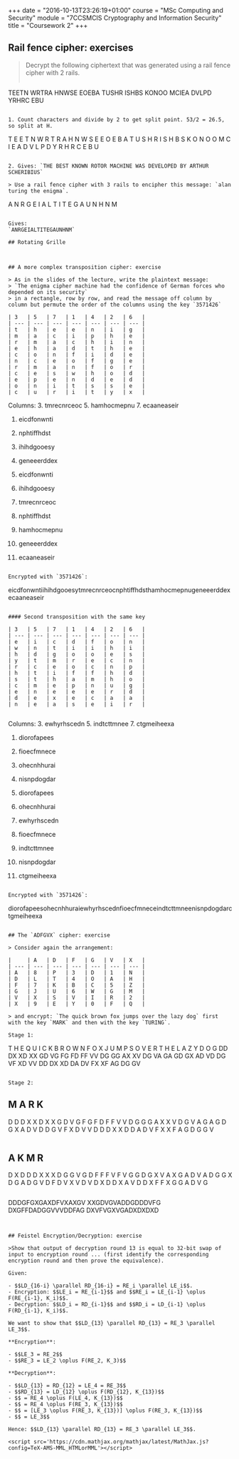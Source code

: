 +++
date = "2016-10-13T23:26:19+01:00"
course = "MSc Computing and Security"
module = "7CCSMCIS Cryptography and Information Security"
title = "Coursework 2"
+++

## Rail fence cipher: exercises

> Decrypt the following ciphertext that was generated using a rail fence cipher with 2 rails.
> ```
TEETN WRTRA HNWSE EOEBA TUSHR ISHBS KONOO MCIEA DVLPD YRHRC EBU
```

1. Count characters and divide by 2 to get split point. 53/2 = 26.5, so split at H.
```
T E E T N W R T R A H N W S E E O E B A T U S H R I S
 H B S K O N O O M C I E A D V L P D Y R H R C E B U
```

2. Gives: `THE BEST KNOWN ROTOR MACHINE WAS DEVELOPED BY ARTHUR SCHERIBIUS`

> Use a rail fence cipher with 3 rails to encipher this message: `alan turing the enigma`.

```
A  N  R  G  E  I  A
 L  T  I  T  E  G
  A  U  N  H  N  M
```

Gives:
`ANRGEIALTITEGAUNHNM`

## Rotating Grille



## A more complex transposition cipher: exercise

> As in the slides of the lecture, write the plaintext message:
> `The enigma cipher machine had the confidence of German forces who depended on its security`
> in a rectangle, row by row, and read the message off column by column but permute the order of the columns using the key `3571426`

| 3   | 5   | 7   | 1   | 4   | 2   | 6   |
| --- | --- | --- | --- | --- | --- | --- |
| t   | h   | e   | e   | n   | i   | g   |
| m   | a   | c   | i   | p   | h   | e   |
| r   | m   | a   | c   | h   | i   | n   |
| e   | h   | a   | d   | t   | h   | e   |
| c   | o   | n   | f   | i   | d   | e   |
| n   | c   | e   | o   | f   | g   | e   |
| r   | m   | a   | n   | f   | o   | r   |
| c   | e   | s   | w   | h   | o   | d   |
| e   | p   | e   | n   | d   | e   | d   |
| o   | n   | i   | t   | s   | s   | e   |
| c   | u   | r   | i   | t   | y   | x   |

```
Columns:
3. tmrecnrceoc
5. hamhocmepnu
7. ecaaneaseir
1. eicdfonwnti
4. nphtiffhdst
2. ihihdgooesy
6. geneeerddex

1. eicdfonwnti
2. ihihdgooesy
3. tmrecnrceoc
4. nphtiffhdst
5. hamhocmepnu
6. geneeerddex
7. ecaaneaseir
```

Encrypted with `3571426`:

```
eicdfonwntiihihdgooesytmrecnrceocnphtiffhdsthamhocmepnugeneeerddexecaaneaseir
```

#### Second transposition with the same key

| 3   | 5   | 7   | 1   | 4   | 2   | 6   |
| --- | --- | --- | --- | --- | --- | --- |
| e   | i   | c   | d   | f   | o   | n   |
| w   | n   | t   | i   | i   | h   | i   |
| h   | d   | g   | o   | o   | e   | s   |
| y   | t   | m   | r   | e   | c   | n   |
| r   | c   | e   | o   | c   | n   | p   |
| h   | t   | i   | f   | f   | h   | d   |
| s   | t   | h   | a   | m   | h   | o   |
| c   | m   | e   | p   | n   | u   | g   |
| e   | n   | e   | e   | e   | r   | d   |
| d   | e   | x   | e   | c   | a   | a   |
| n   | e   | a   | s   | e   | i   | r   |


```
Columns:
3. ewhyrhscedn
5. indtcttmnee
7. ctgmeiheexa
1. diorofapees
4. fioecfmnece
2. ohecnhhurai
6. nisnpdogdar

1. diorofapees
2. ohecnhhurai
3. ewhyrhscedn
4. fioecfmnece
5. indtcttmnee
6. nisnpdogdar
7. ctgmeiheexa
```

Encrypted with `3571426`:

```
diorofapeesohecnhhuraiewhyrhscednfioecfmneceindtcttmneenisnpdogdarctgmeiheexa
```

## The `ADFGVX` cipher: exercise

> Consider again the arrangement:

|     | A   | D   | F   | G   | V   | X   |
| --- | --- | --- | --- | --- | --- | --- |
| A   | 8   | P   | 3   | D   | 1   | N   |
| D   | L   | T   | 4   | O   | A   | H   |
| F   | 7   | K   | B   | C   | 5   | Z   |
| G   | J   | U   | 6   | W   | G   | M   |
| V   | X   | S   | V   | I   | R   | 2   |
| X   | 9   | E   | Y   | 0   | F   | Q   |

> and encrypt: `The quick brown fox jumps over the lazy dog` first with the key `MARK` and then with the key `TURING`.

Stage 1:

```
T  H  E  Q  U  I  C  K  B  R  O  W  N  F  O  X  J  U  M  P  S  O  V  E  R  T  H  E  L  A  Z  Y  D  O  G
DD DX XD XX GD VG FG FD FF VV DG GG AX XV DG VA GA GD GX AD VD DG VF XD VV DD DX XD DA DV FX XF AG DG GV
```

Stage 2:

```
M A R K
-------
D D D X
X D X X
G D V G
F G F D
F F V V
D G G G
A X X V
D G V A
G A G D
G X A D
V D D G
V F X D
V V D D
D X X D
D A D V
F X X F
A G D G
G V
```

```
A K M R
-------
D X D D
D X X X
D G G V
G D F F
F V F V
G G D G
X V A X
G A D V
A D G G
X D G A
D G V D
F D V X
V D V D
X D D X
A V D D
X F F X
G G A D
V   G
```

```
DDDGFGXGAXDFVXAXGV XXGDVGVADDGDDDVFG DXGFFDADGGVVVDDFAG DXVFVGXVGADXDXDXD
```


## Feistel Encryption/Decryption: exercise

>Show that output of decryption round 13 is equal to 32-bit swap of input to encryption round ... (first identify the corresponding encryption round and then prove the equivalence).

Given:

- $$LD_{16-i} \parallel RD_{16-i} = RE_i \parallel LE_i$$.
- Encryption: $$LE_i = RE_{i-1}$$ and $$RE_i = LE_{i-1} \oplus F(RE_{i-1}, K_i)$$.
- Decryption: $$LD_i = RD_{i-1}$$ and $$RD_i = LD_{i-1} \oplus F(RD_{i-1}, K_i)$$.

We want to show that $$LD_{13} \parallel RD_{13} = RE_3 \parallel LE_3$$.

**Encryption**:

- $$LE_3 = RE_2$$
- $$RE_3 = LE_2 \oplus F(RE_2, K_3)$$

**Decryption**:

- $$LD_{13} = RD_{12} = LE_4 = RE_3$$
- $$RD_{13} = LD_{12} \oplus F(RD_{12}, K_{13})$$
- $$ = RE_4 \oplus F(LE_4, K_{13})$$
- $$ = RE_4 \oplus F(RE_3, K_{13})$$
- $$ = [LE_3 \oplus F(RE_3, K_{13})] \oplus F(RE_3, K_{13})$$
- $$ = LE_3$$

Hence: $$LD_{13} \parallel RD_{13} = RE_3 \parallel LE_3$$.

<script src='https://cdn.mathjax.org/mathjax/latest/MathJax.js?config=TeX-AMS-MML_HTMLorMML'></script>
